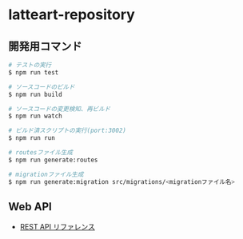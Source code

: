 # latteart-repository

## 開発用コマンド

```bash
# テストの実行
$ npm run test

# ソースコードのビルド
$ npm run build

# ソースコードの変更検知、再ビルド
$ npm run watch

# ビルド済スクリプトの実行(port:3002)
$ npm run run

# routesファイル生成
$ npm run generate:routes

# migrationファイル生成
$ npm run generate:migration src/migrations/<migrationファイル名>
```

## Web API

- [REST API リファレンス](https://latteart-org.github.io/latteart/docs/api/latteart-repository/rest/)
